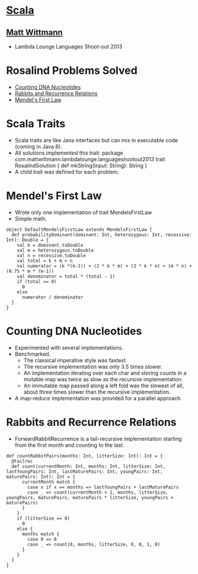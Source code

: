 <!SLIDE bullets>
# [Scala](http://www.scala-lang.org/)
## [Matt Wittmann](mailto:matt@mattwittmann.com)
* Lambda Lounge Languages Shoot-out 2013

<!SLIDE bullets transition=scrollUp>
# Rosalind Problems Solved

* [Counting DNA Nucleotides](http://rosalind.info/problems/dna/)
* [Rabbits and Recurrence Relations](http://rosalind.info/problems/fib/)
* [Mendel's First Law](http://rosalind.info/problems/iprb/)

<!SLIDE bullets transition=scrollUp>
# Scala Traits

* Scala traits are like Java interfaces but can mix in executable code (coming in Java 8).
* All solutions implemented this trait:
	package com.mattwittmann.lambdalounge.languageshootout2013
	trait RosalindSolution { def mkString(input: String): String }
* A child trait was defined for each problem.

<!SLIDE bullets transition=scrollUp>
# Mendel's First Law

* Wrote only one implementation of trait MendelsFirstLaw
* Simple math.

<!SLIDE code transition=scrollUp>
	object DefaultMendelsFirstLaw extends MendelsFirstLaw {
	  def probabilityDominant(dominant: Int, heterozygous: Int, recessive: Int): Double = {
	    val k = dominant.toDouble
	    val m = heterozygous.toDouble
	    val n = recessive.toDouble
	    val total = k + m + n
	    val numerator = (k *(k-1)) + (2 * k * m) + (2 * k * n) + (m * n) + (0.75 * m * (m-1))
	    val denominator = total * (total - 1)
	    if (total == 0)
	      0
	    else
	      numerator / denominator
	  }
	}


<!SLIDE smbullets transition=scrollUp>
# Counting DNA Nucleotides

* Experimented with several implementations.
* Benchmarked.
    * The classical imperative style was fastest.
    * The recursive implementation was only 3.5 times slower.
    * An implementation iterating over each char and storing counts in a mutable map was twice
      as slow as the recursive implementation.
    * An immutable map passed along a left fold was the slowest of all, about three times slower than
      the recursive implementation.
* A map-reduce implementation was provided for a parallel approach.

<!SLIDE bullets transition=scrollUp>
# Rabbits and Recurrence Relations
* ForwardRabbitRecurrence is a tail-recursive implementation
  starting from the first month and counting to the last.

<!SLIDE code transition=scrollUp>
	def countRabbitPairs(months: Int, litterSize: Int): Int = {
	  @tailrec
	  def count(currentMonth: Int, months: Int, litterSize: Int, lastYoungPairs: Int, lastMaturePairs: Int, youngPairs: Int, maturePairs: Int): Int = {
	      currentMonth match {
	        case x if x == months => lastYoungPairs + lastMaturePairs
	        case _ => count(currentMonth + 1, months, litterSize, youngPairs, maturePairs, maturePairs * litterSize, youngPairs + maturePairs)
	      }
	    }
	    if (litterSize == 0)
	      0
	    else {
	      months match {
	        case 0 => 0
	        case _ => count(0, months, litterSize, 0, 0, 1, 0)
	      }
	    }
	  }
	}